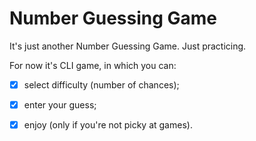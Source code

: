 # Number Guessing Game

It's just another Number Guessing Game. Just practicing.

For now it's CLI game, in which you can:

- [x] select difficulty (number of chances);
- [x] enter your guess;
- [x] enjoy (only if you're not picky at games).

